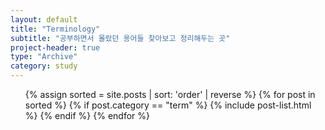 ```yaml
---
layout: default
title: "Terminology"
subtitle: "공부하면서 몰랐던 용어들 찾아보고 정리해두는 곳"
project-header: true
type: "Archive"
category: study
---
```


<ul class="catalogue">
{% assign sorted = site.posts | sort: 'order' | reverse %}
{% for post in sorted %}
{% if post.category == "term" %}
{% include post-list.html %}
{% endif %}
{% endfor %}
</ul>